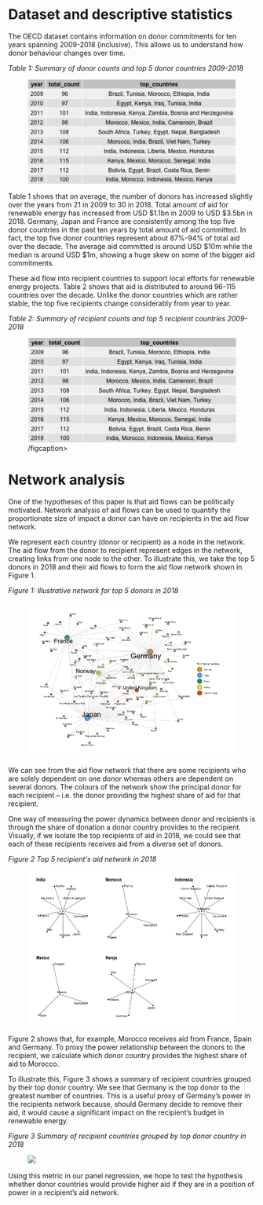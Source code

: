 # Dataset and descriptive statistics
The OECD dataset contains information on donor commitments for ten years spanning 2009-2018 (inclusive). This allows us to understand how donor behaviour changes over time. 

*Table 1: Summary of donor counts and top 5 donor countries 2009-2018*
<figure> 
    <img class="responsive-img" src="Output/donor_table.png">
</figure>

Table 1 shows that on average, the number of donors has increased slightly over the years from 21 in 2009 to 30 in 2018. Total amount of aid for renewable energy has increased from USD \$1.1bn in 2009 to USD \$3.5bn in 2018. Germany, Japan and France are consistently among the top five donor countries in the past ten years by total amount of aid committed. In fact, the top five donor countries represent about 87%-94% of total aid over the decade. The average aid committed is around USD $10m while the median is around USD \$1m,  showing a huge skew on some of the bigger aid commitments. 

These aid flow into recipient countries to support local efforts for renewable energy projects. Table 2 shows that aid is distributed to around 96-115 countries over the decade. Unlike the donor countries which are rather stable, the top five recipients change considerably from year to year. 

*Table 2: Summary of recipient counts and top 5 recipient countries 2009-2018*
<figure> 
    <img class="responsive-img" src="Output/recipient_table.png">
    <figcaption>/figcaption>
</figure>

# Network analysis
One of the hypotheses of this paper is that aid flows can be politically motivated. Network analysis of aid flows can be used to quantify the proportionate size of impact a donor can have on recipients in the aid flow network. 

We represent each country (donor or recipient) as a node in the network. The aid flow from the donor to recipient represent edges in the network, creating links from one node to the other. To illustrate this, we take the top 5 donors in 2018 and their aid flows to form the aid flow network shown in Figure 1.

*Figure 1: Illustrative network for top 5 donors in 2018*
<figure> 
    <img class="responsive-img" src="Output/top5_network.png">
    <figcaption></figcaption>
</figure>

We can see from the aid flow network that there are some recipients who are solely dependent on one donor whereas others are dependent on several donors. The colours of the network show the principal donor for each recipient – i.e. the donor providing the highest share of aid for that recipient. 

One way of measuring the power dynamics between donor and recipients is through the share of donation a donor country provides to the recipient. Visually, if we isolate the top recipients of aid in 2018, we could see that each of these recipients receives aid from a diverse set of donors. 

*Figure 2 Top 5 recipient's aid network in 2018*
<figure> 
    <img class="responsive-img" src="Output/significant_recipients.png">
    <figcaption></figcaption>
</figure>

Figure 2 shows that, for example, Morocco receives aid from France, Spain and Germany. To proxy the power relationship between the donors to the recipient, we calculate which donor country provides the highest share of aid to Morocco. 

To illustrate this, Figure 3 shows a summary of recipient countries grouped by their top donor country. We see that Germany is the top donor to the greatest number of countries. This is a useful proxy of Germany’s power in the recipients network because, should Germany decide to remove their aid, it would cause a significant impact on the recipient’s budget in renewable energy. 

*Figure 3 Summary of recipient countries grouped by top donor country in 2018*
<figure> 
    <img class="responsive-img" src="/static/pictures/foreignaid/recipients_group.png">
</figure>

Using this metric in our panel regression, we hope to test the hypothesis whether donor countries would provide higher aid if they are in a position of power in a recipient’s aid network. 
